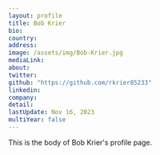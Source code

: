 ```yaml
---
layout: profile
title: Bob Krier
bio: 
country: 
address: 
image: /assets/img/Bob-Krier.jpg
mediaLink: 
about:
twitter:
github: "https://github.com/rkrier85233"
linkedin:
company:
detail:
lastUpdate: Nov 16, 2023
multiYear: false
---
```


This is the body of Bob Krier's profile page.
